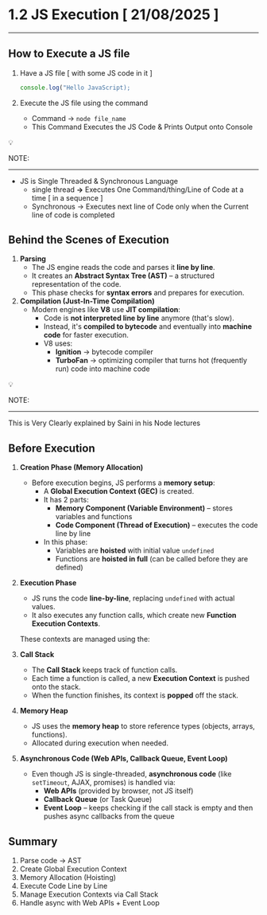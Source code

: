 # 1.2 JS Execution [ 21/08/2025 ]

---

## How to Execute a JS file

1. Have a JS file [ with some JS code in it ]
    
    ```jsx
    console.log("Hello JavaScript);
    ```
    
2. Execute the JS file using the command
    - Command → `node file_name`
    - This Command Executes the JS Code & Prints Output onto Console

<aside>
💡

NOTE:

---

- JS is Single Threaded & Synchronous Language
    - single thread **→** Executes One Command/thing/Line of Code at a time [ in a sequence ]
    - Synchronous → Executes next line of Code only when the Current line of code is completed
</aside>

## Behind the Scenes of Execution

1. **Parsing**
    - The JS engine reads the code and parses it **line by line**.
    - It creates an **Abstract Syntax Tree (AST)** – a structured representation of the code.
    - This phase checks for **syntax errors** and prepares for execution.
2. **Compilation (Just-In-Time Compilation)**
    - Modern engines like **V8** use **JIT compilation**:
        - Code is **not interpreted line by line** anymore (that's slow).
        - Instead, it's **compiled to bytecode** and eventually into **machine code** for faster execution.
        - V8 uses:
            - **Ignition** → bytecode compiler
            - **TurboFan** → optimizing compiler that turns hot (frequently run) code into machine code

<aside>
💡

NOTE:

---

This is Very Clearly explained by Saini in his Node lectures

</aside>

## Before Execution

1. **Creation Phase (Memory Allocation)**
    - Before execution begins, JS performs a **memory setup**:
        - A **Global Execution Context (GEC)** is created.
        - It has 2 parts:
            - **Memory Component (Variable Environment)** – stores variables and functions
            - **Code Component (Thread of Execution)** – executes the code line by line
        - In this phase:
            - Variables are **hoisted** with initial value `undefined`
            - Functions are **hoisted in full** (can be called before they are defined)
2. **Execution Phase**
    - JS runs the code **line-by-line**, replacing `undefined` with actual values.
    - It also executes any function calls, which create new **Function Execution Contexts**.
    
    These contexts are managed using the:
    
3. **Call Stack**
    - The **Call Stack** keeps track of function calls.
    - Each time a function is called, a new **Execution Context** is pushed onto the stack.
    - When the function finishes, its context is **popped** off the stack.
4. **Memory Heap**
    - JS uses the **memory heap** to store reference types (objects, arrays, functions).
    - Allocated during execution when needed.
5. **Asynchronous Code (Web APIs, Callback Queue, Event Loop)**
    - Even though JS is single-threaded, **asynchronous code** (like `setTimeout`, AJAX, promises) is handled via:
        - **Web APIs** (provided by browser, not JS itself)
        - **Callback Queue** (or Task Queue)
        - **Event Loop** – keeps checking if the call stack is empty and then pushes async callbacks from the queue

## Summary

1. Parse code → AST
2. Create Global Execution Context
3. Memory Allocation (Hoisting)
4. Execute Code Line by Line
5. Manage Execution Contexts via Call Stack
6. Handle async with Web APIs + Event Loop